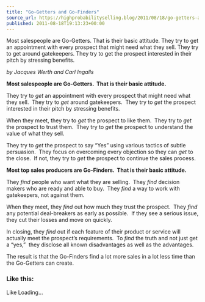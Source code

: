 ```yaml
---
title: "Go-Getters and Go-Finders"
source_url: https://highprobabilityselling.blog/2011/08/18/go-getters-and-go-finders
published: 2011-08-18T19:13:23+00:00
---
```

Most salespeople are Go\-Getters. That is their basic attitude. They try to get an appointment with every prospect that might need what they sell. They try to get around gatekeepers. They try to get the prospect interested in their pitch by stressing benefits.




*by Jacques Werth and Carl Ingalls*


**Most salespeople are Go\-Getters.  That is their basic attitude.**


They try to *get* an appointment with every prospect that might need what they sell.  They try to *get* around gatekeepers.  They try to *get* the prospect interested in their pitch by stressing benefits.


When they meet, they try to *get* the prospect to like them.  They try to *get* the prospect to trust them.  They try to *get* the prospect to understand the value of what they sell.


They try to *get* the prospect to say “Yes” using various tactics of subtle persuasion.  They focus on overcoming every objection so they can *get* to the close.  If not, they try to *get* the prospect to continue the sales process.


**Most top sales producers are Go\-Finders.  That is their basic attitude.**


They *find* people who want what they are selling.  They *find* decision makers who are ready and able to buy.  They *find* a way to work with gatekeepers, not against them.


When they meet, they *find* out how much they trust the prospect.  They *find* any potential deal\-breakers as early as possible.  If they see a serious issue, they cut their losses and move on quickly.


In closing, they *find* out if each feature of their product or service will actually meet the prospect’s requirements.  To *find* the truth and not just get a “yes,”  they disclose all known disadvantages as well as the advantages.


The result is that the Go\-Finders find a lot more sales in a lot less time than the Go\-Getters can create.


### Like this:

Like Loading...
